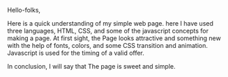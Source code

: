 Hello-folks,

Here is a quick understanding of my simple web page.
here I have used three languages, HTML, CSS, and some of the javascript concepts for making a page.
At first sight, the Page looks attractive and something new with the help of fonts, colors, and some CSS transition and animation.
Javascript is used for the timing of a valid offer.

In conclusion, I will say that The page is sweet and simple.
